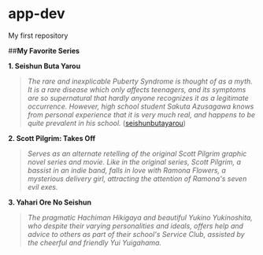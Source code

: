 # app-dev
My first repository

##**My Favorite Series**

**1. Seishun Buta Yarou**
>*The rare and inexplicable Puberty Syndrome is thought of as a myth. It is a rare disease which only affects teenagers, and its symptoms are so supernatural that hardly anyone recognizes it as a legitimate occurrence. However, high school student Sakuta Azusagawa knows from personal experience that it is very much real, and happens to be quite prevalent in his school.*
([seishunbutayarou](https://www.google.com/url?sa=i&url=https%3A%2F%2Fm.facebook.com%2FBunnyGirlSenpai.AnimeSaiko%2Fphotos%2Fupdate-seishun-buta-yarou-wa-bunny-girl-senpai-no-yume-wo-minai-will-have-import%2F456459973170411%2F&psig=AOvVaw0NUZFVZ49fap7CBt5LndJn&ust=1700883953476000&source=images&cd=vfe&opi=89978449&ved=0CBAQjRxqFwoTCJiVnfPa24IDFQAAAAAdAAAAABAD))

**2. Scott Pilgrim: Takes Off**
>*Serves as an alternate retelling of the original Scott Pilgrim graphic novel series and movie. Like in the original series, Scott Pilgrim, a bassist in an indie band, falls in love with Ramona Flowers, a mysterious delivery girl, attracting the attention of Ramona's seven evil exes.*


**3. Yahari Ore No Seishun**
>*The pragmatic Hachiman Hikigaya and beautiful Yukino Yukinoshita, who despite their varying personalities and ideals, offers help and advice to others as part of their school's Service Club, assisted by the cheerful and friendly Yui Yuigahama.*
